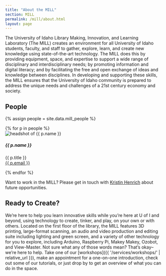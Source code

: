 ```yaml
---
title: "About the MILL"
section: MILL
permalink: /mill/about.html
layout: page
---
```


The University of Idaho Library Making, Innovation, and Learning Laboratory (The MILL) creates an environment for all University of Idaho students, faculty, and staff to gather, explore, learn, and create new knowledge using state-of-the-art technology. 
The MILL does this by providing equipment, space, and expertise to support a wide range of disciplinary and interdisciplinary needs; by promoting information and digital literacy; and by facilitating the free and open exchange of ideas and knowledge between disciplines. 
In developing and supporting these skills, the MILL ensures that the University of Idaho community is prepared to address the unique needs and challenges of a 21st century economy and society.

## People

{% assign people = site.data.mill_people %}
<div class="row justify-content-center mb-2">{% for p in people %}
<div class="col-9 col-md-4">
    <div class="card mb-3">
        <div class="card-body text-center">
            <img class="img-fluid rounded mb-2" src="{{ p.img | prepend: '/mill/' | prepend: site.lib-media }}" alt="headshot of {{ p.name }}">
            <h5 class="card-title">{{ p.name }}</h5>
            <p class="card-text">{{ p.title }}<br><a href="mailto:{{ p.email }}">{{ p.email }}</a></p>
        </div>
    </div>
</div>
{% endfor %}</div>

Want to work in the MILL? 
Please get in touch with <a href="mailto:khenrich@uidaho.edu">Kristin Henrich</a> about future opportunities.

## Ready to Create?

We’re here to help you learn innovative skills while you’re here at U of I and beyond, using technology to create, tinker, and play, on your own or with others. 
Located on the first floor of the library, the MILL features 3D printing, large-format scanning, an audio and video production and editing suite including lighting and green screen, and a variety of other technology for you to explore, including Arduino, Raspberry Pi, Makey Makey, Ozobot, and View-Master. 
Not sure what any of those words mean? That’s okay–we’re here to help. 
Take one of our [workshops]({{ '/services/workshops/' | relative_url }}), make an appointment for a one-on-one introduction, check out some of our tutorials, or just drop by to get an overview of what you can do in the space.
